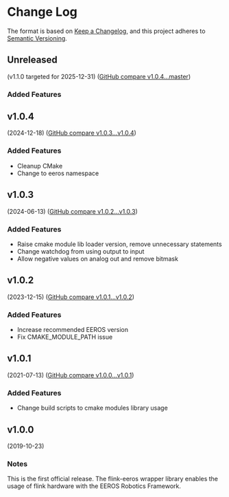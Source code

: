 # Change Log

The format is based on [Keep a Changelog](https://keepachangelog.com/en/1.0.0/),
and this project adheres to [Semantic Versioning](https://semver.org/spec/v2.0.0.html).


## Unreleased
(v1.1.0 targeted for 2025-12-31) ([GitHub compare v1.0.4...master](https://github.com/eeros-project/flink-eeros/compare/v1.0.4...master))

### Added Features


## v1.0.4
(2024-12-18) ([GitHub compare v1.0.3...v1.0.4](https://github.com/eeros-project/flink-eeros/compare/v1.0.3...v1.0.4))

### Added Features
* Cleanup CMake
* Change to eeros namespace


## v1.0.3
(2024-06-13) ([GitHub compare v1.0.2...v1.0.3](https://github.com/eeros-project/flink-eeros/compare/v1.0.2...v1.0.3))

### Added Features
* Raise cmake module lib loader version, remove unnecessary statements
* Change watchdog from using output to input
* Allow negative values on analog out and remove bitmask


## v1.0.2
(2023-12-15) ([GitHub compare v1.0.1...v1.0.2](https://github.com/eeros-project/flink-eeros/compare/v1.0.1...v1.0.2))

### Added Features
* Increase recommended EEROS version
* Fix CMAKE_MODULE_PATH issue


## v1.0.1
(2021-07-13) ([GitHub compare v1.0.0...v1.0.1](https://github.com/eeros-project/flink-eeros/compare/v1.0.0...v1.0.1))

### Added Features
* Change build scripts to cmake modules library usage


## v1.0.0
(2019-10-23)

### Notes
This is the first official release. The flink-eeros wrapper library enables
the usage of flink hardware with the EEROS Robotics Framework.

